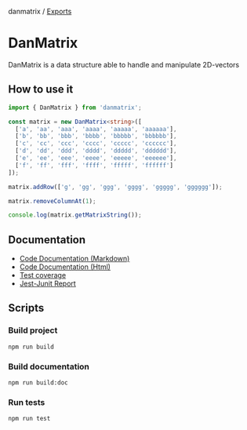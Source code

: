 danmatrix / [Exports](modules.md)

# DanMatrix

DanMatrix is a data structure able to handle and manipulate 2D-vectors

## How to use it

```ts
import { DanMatrix } from 'danmatrix';

const matrix = new DanMatrix<string>([
  ['a', 'aa', 'aaa', 'aaaa', 'aaaaa', 'aaaaaa'],
  ['b', 'bb', 'bbb', 'bbbb', 'bbbbb', 'bbbbbb'],
  ['c', 'cc', 'ccc', 'cccc', 'ccccc', 'cccccc'],
  ['d', 'dd', 'ddd', 'dddd', 'ddddd', 'dddddd'],
  ['e', 'ee', 'eee', 'eeee', 'eeeee', 'eeeeee'],
  ['f', 'ff', 'fff', 'ffff', 'fffff', 'ffffff']
]);

matrix.addRow(['g', 'gg', 'ggg', 'gggg', 'ggggg', 'gggggg']);

matrix.removeColumnAt(1);

console.log(matrix.getMatrixString());
```

## Documentation

- [Code Documentation (Markdown)](./docs/codedocumentation-md/modules.md)
- [Code Documentation (Html)](https://evildead.github.io/DanMatrix/codedocumentation-html/modules.html)
- [Test coverage](https://evildead.github.io/DanMatrix/test-coverage/)
- [Jest-Junit Report](https://evildead.github.io/DanMatrix/test-reports/junit.xml)

## Scripts

### Build project

`npm run build`

### Build documentation

`npm run build:doc`

### Run tests

`npm run test`
